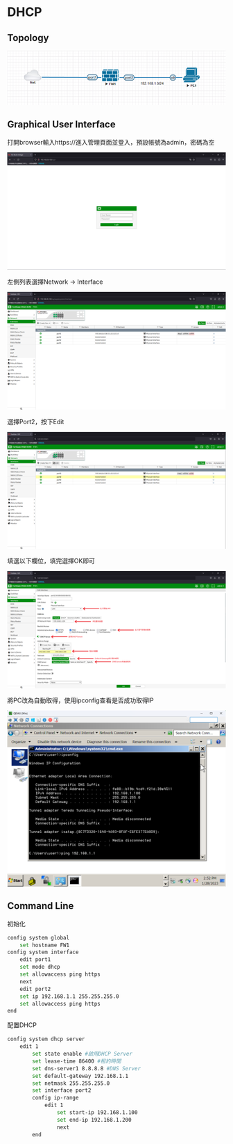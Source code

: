 # DHCP #

## Topology ##

![](Image/1.png)

## Graphical User Interface ##

打開browser輸入https://<ip address>進入管理頁面並登入，預設帳號為admin，密碼為空

![](Image/2.png)

左側列表選擇Network -> Interface 

![](Image/3.png)

選擇Port2，按下Edit 

![](Image/4.png)

填選以下欄位，填完選擇OK即可

![](Image/5.png)

將PC改為自動取得，使用ipconfig查看是否成功取得IP

![](Image/6.png)

## Command Line ##

初始化

```bash
config system global 
    set hostname FW1
config system interface 
    edit port1 
    set mode dhcp 
    set allowaccess ping https 
    next
    edit port2 
    set ip 192.168.1.1 255.255.255.0
    set allowaccess ping https 
end
```

配置DHCP

```bash
config system dhcp server
    edit 1
        set state enable #啟用DHCP Server
        set lease-time 86400 #租約時間
        set dns-server1 8.8.8.8 #DNS Server
        set default-gateway 192.168.1.1
        set netmask 255.255.255.0
        set interface port2
        config ip-range 
            edit 1
                set start-ip 192.168.1.100 
                set end-ip 192.168.1.200
                next
        end
```